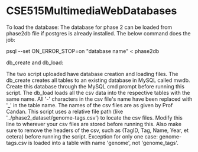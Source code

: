 # CSE515MultimediaWebDatabases

To load the database:
The database for phase 2 can be loaded from phase2db file if postgres is already installed.
The below command does the job:

psql --set ON_ERROR_STOP=on "database name" < phase2db

db_create and db_load:

The two script uploaded have database creation and loading files.
The db_create creates all tables to an existing database in MySQL called mwdb. Create this database through the MySQL cmd prompt before running this script.
The db_load loads all the csv data into the respective tables with the same name. All '-' characters in the csv file's name have been replaced with '_' in the table name. The names of the csv files are as given by Prof Candan. This script uses a relative file path (like '../phase2_dataset/genome-tags.csv') to locate the csv files. Modify this line to wherever your csv files are stored before running this. Also make sure to remove the headers of the csv, such as (TagID, Tag, Name, Year, et cetera) before running the script. Exception for only one case: genome-tags.csv is loaded into a table with name 'genome', not 'genome_tags'.
